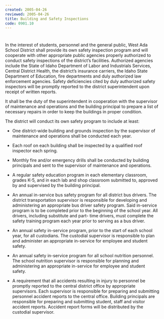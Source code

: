 ```yaml
---
created: 2005-04-26
reviewed: 2005-04-26
title: Building and Safety Inspections
code: 0901.10
---
```


#  

In the interest of students, personnel and the general public, West Ada School District shall provide its own safety inspection program and will cooperate with other appropriate public agencies properly authorized to conduct safety inspections of the district’s facilities. Authorized agencies include the State of Idaho Department of Labor and Industrials Services, Central District Health, the district’s insurance carriers, the Idaho State Department of Education, fire departments and duly authorized law enforcement agencies. Safety deficiencies cited by duly authorized safety inspectors will be promptly reported to the district superintendent upon receipt of written reports.

It shall be the duty of the superintendent in cooperation with the supervisor of maintenance and operations and the building principal to prepare a list of necessary repairs in order to keep the buildings in proper condition.

The district will conduct its own safety program to include at least:


- One district-wide building and grounds inspection by the supervisor of maintenance and operations shall be conducted each year.


- Each roof on each building shall be inspected by a qualified roof inspector each spring.


- Monthly fire and/or emergency drills shall be conducted by building principals and sent to the supervisor of maintenance and operations.


- A regular safety education program in each elementary classroom, grades K-5, and in each lab and shop classroom submitted to, approved by and supervised by the building principal.


- An annual in-service bus safety program for all district bus drivers. The district transportation supervisor is responsible for developing and administering an appropriate bus driver safety program. Said in-service program is to be completed prior to the beginning of the school year. All drivers, including substitute and part- time drivers, must complete the safety training program each year prior to serving as a bus driver.


- An annual safety in-service program, prior to the start of each school year, for all custodians. The custodial supervisor is responsible to plan and administer an appropriate in-service for employee and student safety.


- An annual safety in-service program for all school nutrition personnel. The school nutrition supervisor is responsible for planning and administering an appropriate in-service for employee and student safety.


- A requirement that all accidents resulting in injury to personnel be promptly reported to the central district office by appropriate supervisors. Each supervisor is responsible for preparing and submitting personnel accident reports to the central office. Building principals are responsible for preparing and submitting student, staff and visitor accident reports. Accident report forms will be distributed by the custodial supervisor.
